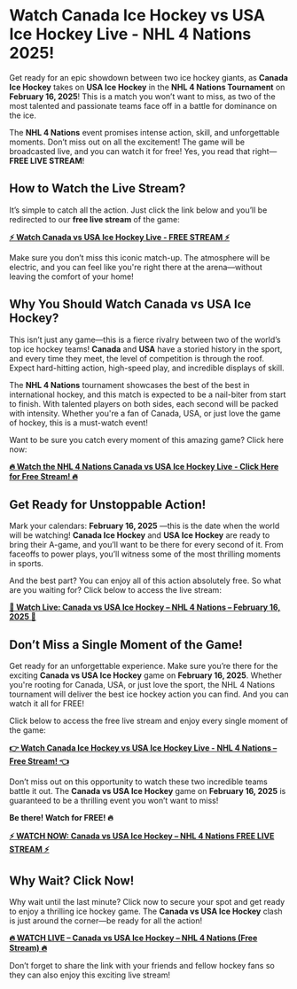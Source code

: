 # Watch Canada Ice Hockey vs USA Ice Hockey Live - NHL 4 Nations 2025!

Get ready for an epic showdown between two ice hockey giants, as **Canada Ice Hockey** takes on **USA Ice Hockey** in the **NHL 4 Nations Tournament** on **February 16, 2025**! This is a match you won’t want to miss, as two of the most talented and passionate teams face off in a battle for dominance on the ice.

The **NHL 4 Nations** event promises intense action, skill, and unforgettable moments. Don’t miss out on all the excitement! The game will be broadcasted live, and you can watch it for free! Yes, you read that right— **FREE LIVE STREAM**!

## How to Watch the Live Stream?

It’s simple to catch all the action. Just click the link below and you’ll be redirected to our **free live stream** of the game:

[**⚡ Watch Canada vs USA Ice Hockey Live - FREE STREAM ⚡**](https://tinyurl.com/livestreamfreeo?st=Canada+Ice+Hockey+vs+USA+Ice+Hockey&si=ghc)

Make sure you don’t miss this iconic match-up. The atmosphere will be electric, and you can feel like you're right there at the arena—without leaving the comfort of your home!

## Why You Should Watch Canada vs USA Ice Hockey?

This isn’t just any game—this is a fierce rivalry between two of the world’s top ice hockey teams! **Canada** and **USA** have a storied history in the sport, and every time they meet, the level of competition is through the roof. Expect hard-hitting action, high-speed play, and incredible displays of skill.

The **NHL 4 Nations** tournament showcases the best of the best in international hockey, and this match is expected to be a nail-biter from start to finish. With talented players on both sides, each second will be packed with intensity. Whether you're a fan of Canada, USA, or just love the game of hockey, this is a must-watch event!

Want to be sure you catch every moment of this amazing game? Click here now:

[**🔥 Watch the NHL 4 Nations Canada vs USA Ice Hockey Live - Click Here for Free Stream! 🔥**](https://tinyurl.com/livestreamfreeo?st=Canada+Ice+Hockey+vs+USA+Ice+Hockey&si=ghc)

## Get Ready for Unstoppable Action!

Mark your calendars: **February 16, 2025** —this is the date when the world will be watching! **Canada Ice Hockey** and **USA Ice Hockey** are ready to bring their A-game, and you’ll want to be there for every second of it. From faceoffs to power plays, you’ll witness some of the most thrilling moments in sports.

And the best part? You can enjoy all of this action absolutely free. So what are you waiting for? Click below to access the live stream:

[**🎉 Watch Live: Canada vs USA Ice Hockey – NHL 4 Nations – February 16, 2025 🎉**](https://tinyurl.com/livestreamfreeo?st=Canada+Ice+Hockey+vs+USA+Ice+Hockey&si=ghc)

## Don’t Miss a Single Moment of the Game!

Get ready for an unforgettable experience. Make sure you’re there for the exciting **Canada vs USA Ice Hockey** game on **February 16, 2025**. Whether you're rooting for Canada, USA, or just love the sport, the NHL 4 Nations tournament will deliver the best ice hockey action you can find. And you can watch it all for FREE!

Click below to access the free live stream and enjoy every single moment of the game:

[**👉 Watch Canada Ice Hockey vs USA Ice Hockey Live - NHL 4 Nations – Free Stream! 👈**](https://tinyurl.com/livestreamfreeo?st=Canada+Ice+Hockey+vs+USA+Ice+Hockey&si=ghc)

Don’t miss out on this opportunity to watch these two incredible teams battle it out. The **Canada vs USA Ice Hockey** game on **February 16, 2025** is guaranteed to be a thrilling event you won’t want to miss!

**Be there! Watch for FREE! 🔥**

[**⚡ WATCH NOW: Canada vs USA Ice Hockey – NHL 4 Nations FREE LIVE STREAM ⚡**](https://tinyurl.com/livestreamfreeo?st=Canada+Ice+Hockey+vs+USA+Ice+Hockey&si=ghc)

## Why Wait? Click Now!

Why wait until the last minute? Click now to secure your spot and get ready to enjoy a thrilling ice hockey game. The **Canada vs USA Ice Hockey** clash is just around the corner—be ready for all the action!

[**🔥 WATCH LIVE – Canada vs USA Ice Hockey – NHL 4 Nations (Free Stream) 🔥**](https://tinyurl.com/livestreamfreeo?st=Canada+Ice+Hockey+vs+USA+Ice+Hockey&si=ghc)

Don’t forget to share the link with your friends and fellow hockey fans so they can also enjoy this exciting live stream!

